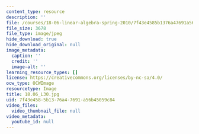 ```yaml
---
content_type: resource
description: ''
file: /courses/18-06-linear-algebra-spring-2010/7f43e4585b1376a47691a56b45059c84_18.06_L30.jpg
file_size: 3678
file_type: image/jpeg
hide_download: true
hide_download_original: null
image_metadata:
  caption: ''
  credit: ''
  image-alt: ''
learning_resource_types: []
license: https://creativecommons.org/licenses/by-nc-sa/4.0/
ocw_type: OCWImage
resourcetype: Image
title: 18.06_L30.jpg
uid: 7f43e458-5b13-76a4-7691-a56b45059c84
video_files:
  video_thumbnail_file: null
video_metadata:
  youtube_id: null
---
```

